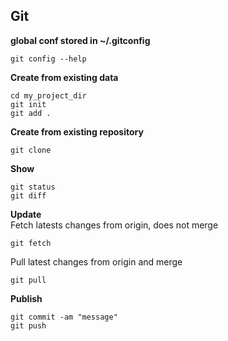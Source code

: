 ## Git

**global conf stored in ~/.gitconfig**  

    git config --help

**Create from existing data**  

    cd my_project_dir
    git init
    git add .
    
**Create from existing repository**  
    
    git clone

**Show**  
    
    git status
    git diff
    
**Update**  
Fetch latests changes from origin, does not merge
    
    git fetch
    
Pull latest changes from origin and merge
    
    git pull

**Publish**

    git commit -am "message"
    git push